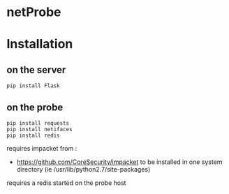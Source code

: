 # netProbe

Installation
============

on the server
-------------
```
pip install Flask
```

on the probe
------------
```
pip install requests
pip install netifaces
pip install redis
```

requires impacket from :
* https://github.com/CoreSecurity/impacket
to be installed in one system directory (ie /usr/lib/python2.7/site-packages)

requires a redis started on the probe host
